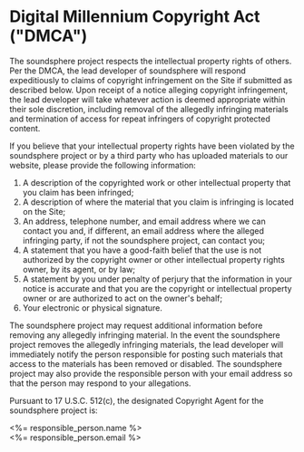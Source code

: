 # Digital Millennium Copyright Act ("DMCA")

The soundsphere project respects the intellectual property rights of others. Per the DMCA, the lead developer of soundsphere will respond expeditiously to claims of copyright infringement on the Site if submitted as described below. Upon receipt of a notice alleging copyright infringement, the lead developer will take whatever action is deemed appropriate within their sole discretion, including removal of the allegedly infringing materials and termination of access for repeat infringers of copyright protected content.

If you believe that your intellectual property rights have been violated by the soundsphere project or by a third party who has uploaded materials to our website, please provide the following information:

1. A description of the copyrighted work or other intellectual property that you claim has been infringed;
2. A description of where the material that you claim is infringing is located on the Site;
3. An address, telephone number, and email address where we can contact you and, if different, an email address where the alleged infringing party, if not the soundsphere project, can contact you;
4. A statement that you have a good-faith belief that the use is not authorized by the copyright owner or other intellectual property rights owner, by its agent, or by law;
5. A statement by you under penalty of perjury that the information in your notice is accurate and that you are the copyright or intellectual property owner or are authorized to act on the owner's behalf;
6. Your electronic or physical signature.

The soundsphere project may request additional information before removing any allegedly infringing material. In the event the soundsphere project removes the allegedly infringing materials, the lead developer will immediately notify the person responsible for posting such materials that access to the materials has been removed or disabled. The soundsphere project may also provide the responsible person with your email address so that the person may respond to your allegations.

Pursuant to 17 U.S.C. 512(c), the designated Copyright Agent for the soundsphere project is:

<%= responsible_person.name %>  
<%= responsible_person.email %>
